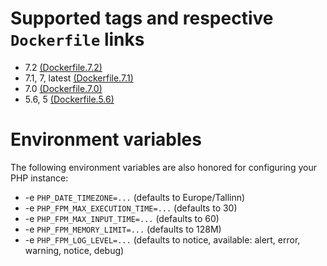 # Supported tags and respective `Dockerfile` links

- 7.2 [(Dockerfile.7.2)](https://github.com/modera/docker-php/tree/master/Dockerfile.7.2)
- 7.1, 7, latest [(Dockerfile.7.1)](https://github.com/modera/docker-php/tree/master/Dockerfile.7.1)
- 7.0 [(Dockerfile.7.0)](https://github.com/modera/docker-php/tree/master/Dockerfile.7.0)
- 5.6, 5 [(Dockerfile.5.6)](https://github.com/modera/docker-php/tree/master/Dockerfile.5.6)

# Environment variables

The following environment variables are also honored for configuring your PHP instance:

- -e `PHP_DATE_TIMEZONE=...` (defaults to Europe/Tallinn)
- -e `PHP_FPM_MAX_EXECUTION_TIME=...` (defaults to 30)
- -e `PHP_FPM_MAX_INPUT_TIME=...` (defaults to 60)
- -e `PHP_FPM_MEMORY_LIMIT=...` (defaults to 128M)
- -e `PHP_FPM_LOG_LEVEL=...` (defaults to notice, available: alert, error, warning, notice, debug)
